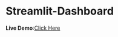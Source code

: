 # Streamlit-Dashboard

**Live Demo**:[Click Here](https://app-dashboard-i7sfrfp57kb226bz76app38.streamlit.app/)
